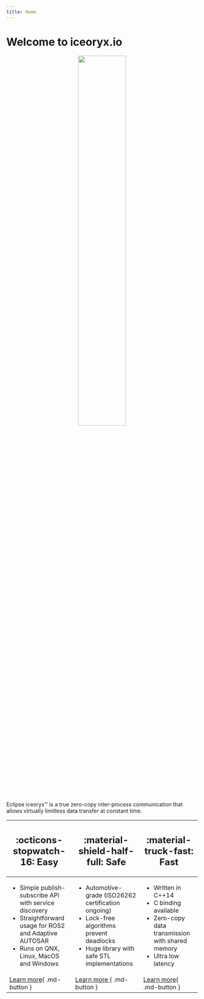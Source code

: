 ```yaml
---
title: Home
---
```

# Welcome to iceoryx.io

<p align="center">
    <img src="https://user-images.githubusercontent.com/8661268/114321508-64a6b000-9b1b-11eb-95ef-b84c91387cff.png"
        width="50%">
</p>

Eclipse iceoryx™ is a true zero-copy inter-process communication that allows virtually limitless data transfer at constant time.

| <h2>:octicons-stopwatch-16: Easy</h2> | <h2>:material-shield-half-full: Safe</h2> | <h2>:material-truck-fast: Fast</h2> |
|----|----|-----|
|<ul><li>Simple publish-subscribe API with service discovery</li><li>Straightforward usage for ROS2 and Adaptive AUTOSAR</li><li>Runs on QNX, Linux, MacOS and Windows</li></ul>|<ul><li>Automotive-grade (ISO26262 certification ongoing)</li><li>Lock-free algorithms prevent deadlocks</li><li>Huge library with safe STL implementations</li></ul>|<ul><li>Written in C++14</li><li>C binding available</li><li>Zero-copy data transmission with shared memory</li><li>Ultra low latency</li></ul>|
|[Learn more](getting-started/what-is-iceoryx.md#easy){ .md-button }|[Learn more ](getting-started/what-is-iceoryx.md#safe){ .md-button }|[Learn more](getting-started/what-is-iceoryx.md#fast){ .md-button }|
